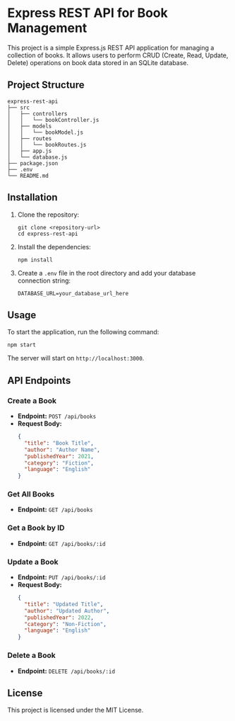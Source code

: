 # Express REST API for Book Management

This project is a simple Express.js REST API application for managing a collection of books. It allows users to perform CRUD (Create, Read, Update, Delete) operations on book data stored in an SQLite database.

## Project Structure

```
express-rest-api
├── src
│   ├── controllers
│   │   └── bookController.js
│   ├── models
│   │   └── bookModel.js
│   ├── routes
│   │   └── bookRoutes.js
│   ├── app.js
│   └── database.js
├── package.json
├── .env
└── README.md
```

## Installation

1. Clone the repository:
   ```
   git clone <repository-url>
   cd express-rest-api
   ```

2. Install the dependencies:
   ```
   npm install
   ```

3. Create a `.env` file in the root directory and add your database connection string:
   ```
   DATABASE_URL=your_database_url_here
   ```

## Usage

To start the application, run the following command:
```
npm start
```

The server will start on `http://localhost:3000`.

## API Endpoints

### Create a Book
- **Endpoint:** `POST /api/books`
- **Request Body:**
  ```json
  {
    "title": "Book Title",
    "author": "Author Name",
    "publishedYear": 2021,
    "category": "Fiction",
    "language": "English"
  }
  ```

### Get All Books
- **Endpoint:** `GET /api/books`

### Get a Book by ID
- **Endpoint:** `GET /api/books/:id`

### Update a Book
- **Endpoint:** `PUT /api/books/:id`
- **Request Body:**
  ```json
  {
    "title": "Updated Title",
    "author": "Updated Author",
    "publishedYear": 2022,
    "category": "Non-Fiction",
    "language": "English"
  }
  ```

### Delete a Book
- **Endpoint:** `DELETE /api/books/:id`

## License

This project is licensed under the MIT License.